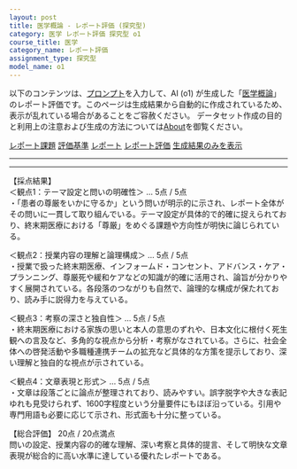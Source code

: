 ```yaml
---
layout: post
title: 医学概論 - レポート評価 (探究型)
category: 医学 レポート評価 探究型 o1
course_title: 医学
category_name: レポート評価
assignment_type: 探究型
model_name: o1
---
```


以下のコンテンツは、[プロンプト](https://github.com/takedatoshiyuki/synthetic_assignments/tree/main/generated/医学/o1/prompt_レポート評価-探究型.md)を入力して、AI (o1) が生成した「[医学概論](/contents/医学/)」のレポート評価です。このページは生成結果から自動的に作成されているため、表示が乱れている場合があることをご容赦ください。
データセット作成の目的と利用上の注意および生成の方法については[About](/About)を御覧ください。

[レポート課題](../レポート課題-探究型)
[評価基準](../評価基準-探究型)
[レポート](../レポート-探究型)
[レポート評価](../レポート評価-探究型)
[生成結果のみを表示](https://github.com/takedatoshiyuki/synthetic_assignments/tree/main/generated/医学/o1/レポート評価-探究型.md)
  

***
***
  
【採点結果】  
＜観点1：テーマ設定と問いの明確性＞ … 5点 / 5点  
・「患者の尊厳をいかに守るか」という問いが明示的に示され、レポート全体がその問いに一貫して取り組んでいる。テーマ設定が具体的で的確に捉えられており、終末期医療における「尊厳」をめぐる課題や方向性が明快に論じられている。

＜観点2：授業内容の理解と論理構成＞ … 5点 / 5点  
・授業で扱った終末期医療、インフォームド・コンセント、アドバンス・ケア・プランニング、尊厳死や緩和ケアなどの知識が的確に活用され、論旨が分かりやすく展開されている。各段落のつながりも自然で、論理的な構成が保たれており、読み手に説得力を与えている。

＜観点3：考察の深さと独自性＞ … 5点 / 5点  
・終末期医療における家族の思いと本人の意思のずれや、日本文化に根付く死生観への言及など、多角的な視点から分析・考察がなされている。さらに、社会全体への啓発活動や多職種連携チームの拡充など具体的な方策を提示しており、深い理解と独自的な視点が示されている。

＜観点4：文章表現と形式＞ … 5点 / 5点  
・文章は段落ごとに論点が整理されており、読みやすい。誤字脱字や大きな表記ゆれも見受けられず、1600字程度という分量要件にもほぼ沿っている。引用や専門用語も必要に応じて示され、形式面も十分に整っている。

【総合評価】 20点 / 20点満点  
問いの設定、授業内容の的確な理解、深い考察と具体的提言、そして明快な文章表現が総合的に高い水準に達している優れたレポートである。
